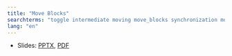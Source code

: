 ```yaml
---
title: "Move Blocks"
searchterms: "toggle intermediate moving move_blocks synchronization motor_synchronization regulated_power unregulated_motor ramp_up ramp_down"
lang: "en"
---
```

 <ul>
 <li class="ng-binding">Slides:
 <a href="translations/en-us/intermediate/Debug.pptx">PPTX</a>,
 <a href="translations/en-us/intermediate/Debug.pdf">PDF</a>
 </li>
 </ul>
